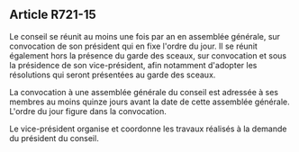 Article R721-15
----
Le conseil se réunit au moins une fois par an en assemblée générale, sur
convocation de son président qui en fixe l'ordre du jour. Il se réunit également
hors la présence du garde des sceaux, sur convocation et sous la présidence de
son vice-président, afin notamment d'adopter les résolutions qui seront
présentées au garde des sceaux.

La convocation à une assemblée générale du conseil est adressée à ses membres au
moins quinze jours avant la date de cette assemblée générale. L'ordre du jour
figure dans la convocation.

Le vice-président organise et coordonne les travaux réalisés à la demande du
président du conseil.

